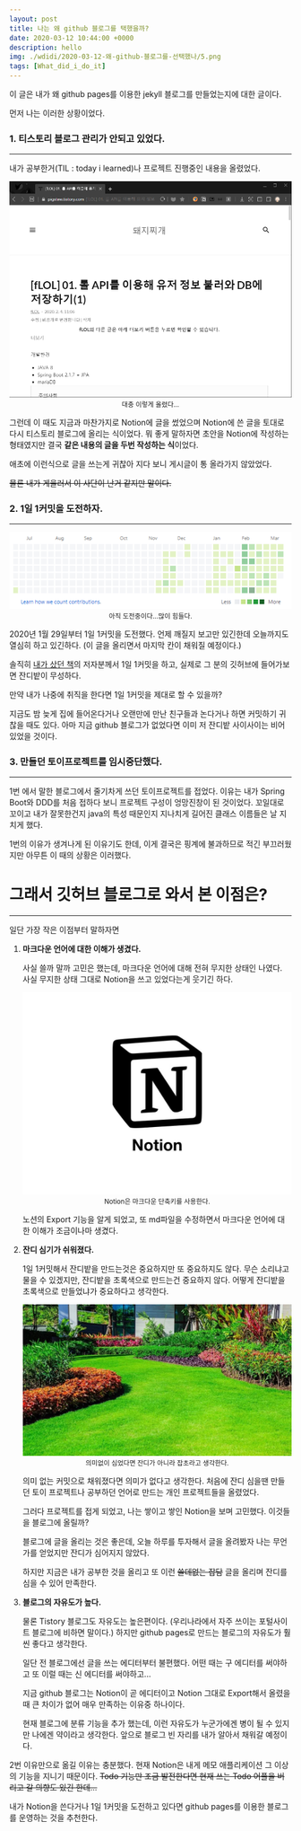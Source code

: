 ```yaml
---
layout: post
title: 나는 왜 github 블로그를 택했을까?
date: 2020-03-12 10:44:00 +0000
description: hello
img: ./wdidi/2020-03-12-왜-github-블로그를-선택했나/5.png
tags: [What_did_i_do_it]
---
```


이 글은 내가 왜 github pages를 이용한 jekyll 블로그를 만들었는지에 대한 글이다.

먼저 나는 이러한 상황이었다.

### 1. 티스토리 블로그 관리가 안되고 있었다.

---

내가 공부한거(TIL : today i learned)나 프로젝트 진행중인 내용을 올렸었다.

<center><img src="/assets/img/wdidi/2020-03-12-왜-github-블로그를-선택했나/1.png"></center>
<center><small>대충 이렇게 올렸다...</small></center>



그런데 이 때도 지금과 마찬가지로 Notion에 글을 썼었으며 Notion에 쓴 글을 토대로 다시 티스토리 블로그에 올리는 식이었다. 뭐 좋게 말하자면 초안을 Notion에 작성하는 형태였지만 결국 **같은 내용의 글을 두번 작성하는 식**이었다.

애초에 이런식으로 글을 쓰는게 귀찮아 지다 보니 게시글이 통 올라가지 않았었다.

~~물론 내가 게을러서 이 사단이 난거 같지만 말이다.~~

### 2. 1일 1커밋을 도전하자.

---

<center><img src="/assets/img/wdidi/2020-03-12-왜-github-블로그를-선택했나/2.png"></center>
<center><small>아직 도전중이다...많이 힘들다.</small></center>

2020년 1월 29일부터 1일 1커밋을 도전했다. 언제 깨질지 보고만 있긴한데 오늘까지도 열심히 하고 있긴하다. (이 글을 올리면서 마지막 칸이 채워질 예정이다.)

솔직히 [내가 샀던 책](https://jojoldu.tistory.com/463)의 저자분께서 1일 1커밋을 하고, 실제로 그 분의 깃허브에 들어가보면 잔디밭이 무성하다. 

만약 내가 나중에 취직을 한다면 1일 1커밋을 제대로 할 수 있을까? 

지금도 밤 늦게 집에 들어온다거나 오랜만에 만난 친구들과 논다거나 하면 커밋하기 귀찮을 때도 있다. 아마 지금 github 블로그가 없었다면 이미 저 잔디밭 사이사이는 비어있었을 것이다.

### 3. 만들던 토이프로젝트를 임시중단했다.

---

1번 에서 말한 블로그에서 줄기차게 쓰던 토이프로젝트를 접었다. 이유는 내가 Spring Boot와 DDD를 처음 접하다 보니 프로젝트 구성이 엉망진창이 된 것이었다. 꼬일대로 꼬이고 내가 잘못한건지 java의 특성 때문인지 지나치게 길어진 클래스 이름들은 날 지치게 했다.

1번의 이유가 생겨나게 된 이유기도 한데, 이게 결국은 핑계에 불과하므로 적긴 부끄러웠지만 아무튼 이 때의 상황은 이러했다.

<center>
<ins class="kakao_ad_area" style="display:none; margin-top: 15px;" 
 data-ad-unit    = "DAN-1iykkck0nlqnp" 
 data-ad-width   = "250" 
 data-ad-height  = "250"></ins> 
<script type="text/javascript" src="//t1.daumcdn.net/kas/static/ba.min.js" async></script>
</center>

# 그래서 깃허브 블로그로 와서 본 이점은?

---

일단 가장 작은 이점부터 말하자면

1. **마크다운 언어에 대한 이해가 생겼다.**

    사실 쓸까 말까 고민은 했는데, 마크다운 언어에 대해 전혀 무지한 상태인 나였다. 사실 무지한 상태 그대로 Notion을 쓰고 있었다는게 웃기긴 하다.

    <center><img src="/assets/img/wdidi/2020-03-12-왜-github-블로그를-선택했나/3.png"></center>
    <center><small>Notion은 마크다운 단축키를 사용한다.</small></center>

    노션의 Export 기능을 알게 되었고, 또 md파일을 수정하면서 마크다운 언어에 대한 이해가 조금이나마 생겼다. 

2. **잔디 심기가 쉬워졌다.**

    1일 1커밋해서 잔디밭을 만드는것은 중요하지만 또 중요하지도 않다. 무슨 소리냐고 물을 수 있겠지만, 잔디밭을 초록색으로 만드는건 중요하지 않다. 어떻게 잔디밭을 초록색으로 만들었냐가 중요하다고 생각한다.

    <center><img src="/assets/img/wdidi/2020-03-12-왜-github-블로그를-선택했나/4.png"></center>
    <center><small>의미없이 심었다면 잔디가 아니라 잡초라고 생각한다.</small></center>

    의미 없는 커밋으로 채워졌다면 의미가 없다고 생각한다. 처음에 잔디 심을땐 만들던 토이 프로젝트나 공부하던 언어로 만드는 개인 프로젝트들을 올렸었다. 

    그러다 프로젝트를 접게 되었고, 나는 쌓이고 쌓인 Notion을 보며 고민했다. 이것들을 블로그에 올릴까?

    블로그에 글을 올리는 것은 좋은데, 오늘 하루를 투자해서 글을 올려봤자 나는 무언가를 얻었지만 잔디가 심어지지 않았다.

    하지만 지금은 내가 공부한 것을 올리고 또 이런 ~~쓸데없는 잡담~~ 글을 올리며 잔디를 심을 수 있어  만족한다.

3. **블로그의 자유도가 높다.**

    물론 Tistory 블로그도 자유도는 높은편이다. (우리나라에서 자주 쓰이는 포털사이트 블로그에 비하면 말이다.) 하지만 github pages로 만드는 블로그의 자유도가 훨씬 좋다고 생각한다.

    일단 전 블로그에선 글을 쓰는 에디터부터 불편했다. 어떤 때는 구 에디터를 써야하고 또 이럴 때는 신 에디터를 써야하고...

    지금 github 블로그는 Notion이 곧 에디터이고 Notion 그대로 Export해서 올렸을 때 큰 차이가 없어 매우 만족하는 이유중 하나이다.

    현재 블로그에 분류 기능을 추가 했는데, 이런 자유도가 누군가에겐 병이 될 수 있지만 나에겐 약이라고 생각한다. 앞으로 블로그 빈 자리를 내가 알아서 채워갈 예정이다.

2번 이유만으로 옮길 이유는 충분했다. 현재 Notion은 내게 메모 애플리케이션 그 이상의 기능을 지니기 때문이다. ~~Todo 기능만 조금 발전한다면 현재 쓰는 Todo 어플을 버리고 갈 의향도 있긴 한데...~~

내가 Notion을 쓴다거나 1일 1커밋을 도전하고 있다면 github pages를 이용한 블로그를 운영하는 것을 추천한다.